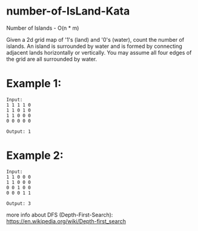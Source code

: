 # number-of-IsLand-Kata
 Number of Islands - O(n * m)

Given a 2d grid map of '1's (land) and '0's (water), count the number of islands. An island is surrounded by water and is formed by connecting adjacent lands horizontally or vertically. You may assume all four edges of the grid are all surrounded by water.

# Example 1:
```
Input:
1 1 1 1 0
1 1 0 1 0
1 1 0 0 0
0 0 0 0 0

Output: 1
```
# Example 2:
```
Input:
1 1 0 0 0
1 1 0 0 0
0 0 1 0 0
0 0 0 1 1

Output: 3
```
more info about DFS (Depth-First-Search): https://en.wikipedia.org/wiki/Depth-first_search